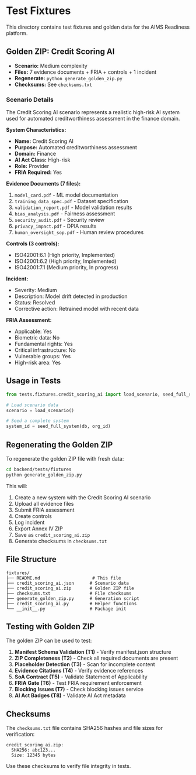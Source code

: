 # Test Fixtures

This directory contains test fixtures and golden data for the AIMS Readiness platform.

## Golden ZIP: Credit Scoring AI

- **Scenario:** Medium complexity
- **Files:** 7 evidence documents + FRIA + controls + 1 incident
- **Regenerate:** `python generate_golden_zip.py`
- **Checksums:** See `checksums.txt`

### Scenario Details

The Credit Scoring AI scenario represents a realistic high-risk AI system used for automated creditworthiness assessment in the finance domain.

**System Characteristics:**
- **Name:** Credit Scoring AI
- **Purpose:** Automated creditworthiness assessment
- **Domain:** Finance
- **AI Act Class:** High-risk
- **Role:** Provider
- **FRIA Required:** Yes

**Evidence Documents (7 files):**
1. `model_card.pdf` - ML model documentation
2. `training_data_spec.pdf` - Dataset specification
3. `validation_report.pdf` - Model validation results
4. `bias_analysis.pdf` - Fairness assessment
5. `security_audit.pdf` - Security review
6. `privacy_impact.pdf` - DPIA results
7. `human_oversight_sop.pdf` - Human review procedures

**Controls (3 controls):**
- ISO42001:6.1 (High priority, Implemented)
- ISO42001:6.2 (High priority, Implemented)
- ISO42001:7.1 (Medium priority, In progress)

**Incident:**
- Severity: Medium
- Description: Model drift detected in production
- Status: Resolved
- Corrective action: Retrained model with recent data

**FRIA Assessment:**
- Applicable: Yes
- Biometric data: No
- Fundamental rights: Yes
- Critical infrastructure: No
- Vulnerable groups: Yes
- High-risk area: Yes

## Usage in Tests

```python
from tests.fixtures.credit_scoring_ai import load_scenario, seed_full_system

# Load scenario data
scenario = load_scenario()

# Seed a complete system
system_id = seed_full_system(db, org_id)
```

## Regenerating the Golden ZIP

To regenerate the golden ZIP file with fresh data:

```bash
cd backend/tests/fixtures
python generate_golden_zip.py
```

This will:
1. Create a new system with the Credit Scoring AI scenario
2. Upload all evidence files
3. Submit FRIA assessment
4. Create controls
5. Log incident
6. Export Annex IV ZIP
7. Save as `credit_scoring_ai.zip`
8. Generate checksums in `checksums.txt`

## File Structure

```
fixtures/
├── README.md                    # This file
├── credit_scoring_ai.json      # Scenario data
├── credit_scoring_ai.zip       # Golden ZIP file
├── checksums.txt               # File checksums
├── generate_golden_zip.py      # Generation script
├── credit_scoring_ai.py        # Helper functions
└── __init__.py                 # Package init
```

## Testing with Golden ZIP

The golden ZIP can be used to test:

1. **Manifest Schema Validation (T1)** - Verify manifest.json structure
2. **ZIP Completeness (T2)** - Check all required documents are present
3. **Placeholder Detection (T3)** - Scan for incomplete content
4. **Evidence Citations (T4)** - Verify evidence references
5. **SoA Contract (T5)** - Validate Statement of Applicability
6. **FRIA Gate (T6)** - Test FRIA requirement enforcement
7. **Blocking Issues (T7)** - Check blocking issues service
8. **AI Act Badges (T8)** - Validate AI Act metadata

## Checksums

The `checksums.txt` file contains SHA256 hashes and file sizes for verification:

```
credit_scoring_ai.zip:
  SHA256: abc123...
  Size: 12345 bytes
```

Use these checksums to verify file integrity in tests.
